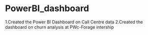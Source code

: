# PowerBI_dashboard
1.Created the Power BI Dashboard on Call Centre data
2.Created the dashboard on churn analysis at PWc-Forage intership

